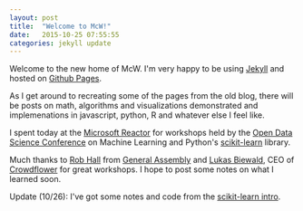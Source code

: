 ```yaml
---
layout: post
title:  "Welcome to McW!"
date:   2015-10-25 07:55:55
categories: jekyll update
---
```


Welcome to the new home of McW. I'm very happy to be using [Jekyll][jekyll] and hosted on [Github Pages][pages-gh].

As I get around to recreating some of the pages from the old blog, there will be posts on 
math, algorithms and visualizations demonstrated 
and implemenations in javascript, python, R and whatever else I feel like.

I spent today at the [Microsoft Reactor](http://microsoftreactor.com/) for workshops held by the 
[Open Data Science Conference](http://opendatascicon.com/) on Machine Learning and 
Python's [scikit-learn](http://scikit-learn.org/stable/) library.

Much thanks to [Rob Hall](https://twitter.com/hallr) from [General Assembly](https://generalassemb.ly/instructors/rob-hall/1864) 
and [Lukas Biewald](http://lukasbiewald.com/), CEO of [Crowdflower](http://www.crowdflower.com/) for great workshops. I hope to post some notes on what I learned soon. 

Update (10/26): I've got some notes and code from the [scikit-learn intro](https://github.com/mcwalters/scikit-class/blob/master/sklearn_intro_py3.ipynb).


[jekyll]:      http://jekyllrb.com
[pages-gh]:   https://pages.github.com/
